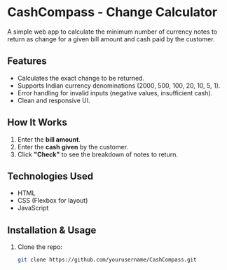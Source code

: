 # CashCompass - Change Calculator  

A simple web app to calculate the minimum number of currency notes to return as change for a given bill amount and cash paid by the customer.  

## Features  
- Calculates the exact change to be returned.  
- Supports Indian currency denominations (2000, 500, 100, 20, 10, 5, 1).  
- Error handling for invalid inputs (negative values, insufficient cash).  
- Clean and responsive UI.  

## How It Works  
1. Enter the **bill amount**.  
2. Enter the **cash given** by the customer.  
3. Click **"Check"** to see the breakdown of notes to return.  

## Technologies Used  
- HTML  
- CSS (Flexbox for layout)  
- JavaScript  

## Installation & Usage  
1. Clone the repo:  
   ```bash
   git clone https://github.com/yourusername/CashCompass.git
